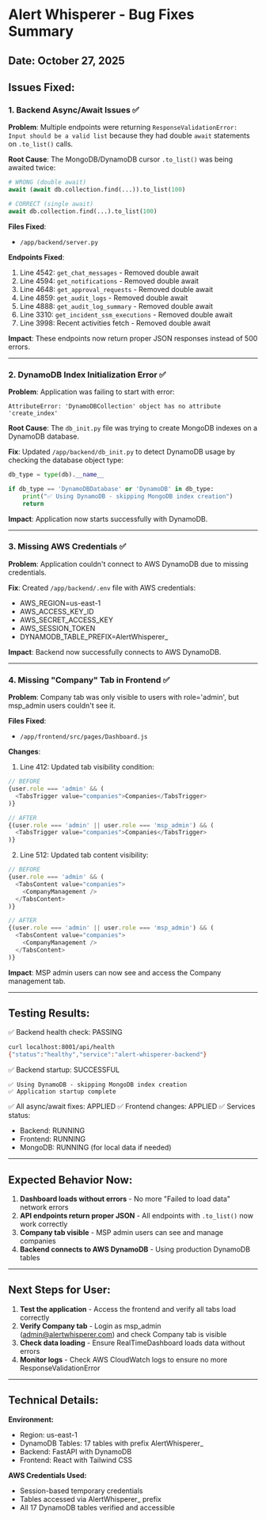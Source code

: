 # Alert Whisperer - Bug Fixes Summary

## Date: October 27, 2025

## Issues Fixed:

### 1. Backend Async/Await Issues ✅
**Problem**: Multiple endpoints were returning `ResponseValidationError: Input should be a valid list` because they had double `await` statements on `.to_list()` calls.

**Root Cause**: The MongoDB/DynamoDB cursor `.to_list()` was being awaited twice:
```python
# WRONG (double await)
await (await db.collection.find(...)).to_list(100)

# CORRECT (single await)
await db.collection.find(...).to_list(100)
```

**Files Fixed**:
- `/app/backend/server.py`

**Endpoints Fixed**:
1. Line 4542: `get_chat_messages` - Removed double await
2. Line 4594: `get_notifications` - Removed double await  
3. Line 4648: `get_approval_requests` - Removed double await
4. Line 4859: `get_audit_logs` - Removed double await
5. Line 4888: `get_audit_log_summary` - Removed double await
6. Line 3310: `get_incident_ssm_executions` - Removed double await
7. Line 3998: Recent activities fetch - Removed double await

**Impact**: These endpoints now return proper JSON responses instead of 500 errors.

---

### 2. DynamoDB Index Initialization Error ✅
**Problem**: Application was failing to start with error:
```
AttributeError: 'DynamoDBCollection' object has no attribute 'create_index'
```

**Root Cause**: The `db_init.py` file was trying to create MongoDB indexes on a DynamoDB database.

**Fix**: Updated `/app/backend/db_init.py` to detect DynamoDB usage by checking the database object type:
```python
db_type = type(db).__name__

if db_type == 'DynamoDBDatabase' or 'DynamoDB' in db_type:
    print("✅ Using DynamoDB - skipping MongoDB index creation")
    return
```

**Impact**: Application now starts successfully with DynamoDB.

---

### 3. Missing AWS Credentials ✅
**Problem**: Application couldn't connect to AWS DynamoDB due to missing credentials.

**Fix**: Created `/app/backend/.env` file with AWS credentials:
- AWS_REGION=us-east-1
- AWS_ACCESS_KEY_ID
- AWS_SECRET_ACCESS_KEY
- AWS_SESSION_TOKEN
- DYNAMODB_TABLE_PREFIX=AlertWhisperer_

**Impact**: Backend now successfully connects to AWS DynamoDB.

---

### 4. Missing "Company" Tab in Frontend ✅
**Problem**: Company tab was only visible to users with role='admin', but msp_admin users couldn't see it.

**Files Fixed**:
- `/app/frontend/src/pages/Dashboard.js`

**Changes**:
1. Line 412: Updated tab visibility condition:
```javascript
// BEFORE
{user.role === 'admin' && (
  <TabsTrigger value="companies">Companies</TabsTrigger>
)}

// AFTER
{(user.role === 'admin' || user.role === 'msp_admin') && (
  <TabsTrigger value="companies">Companies</TabsTrigger>
)}
```

2. Line 512: Updated tab content visibility:
```javascript
// BEFORE
{user.role === 'admin' && (
  <TabsContent value="companies">
    <CompanyManagement />
  </TabsContent>
)}

// AFTER
{(user.role === 'admin' || user.role === 'msp_admin') && (
  <TabsContent value="companies">
    <CompanyManagement />
  </TabsContent>
)}
```

**Impact**: MSP admin users can now see and access the Company management tab.

---

## Testing Results:

✅ Backend health check: PASSING
```bash
curl localhost:8001/api/health
{"status":"healthy","service":"alert-whisperer-backend"}
```

✅ Backend startup: SUCCESSFUL
```
✅ Using DynamoDB - skipping MongoDB index creation
✅ Application startup complete
```

✅ All async/await fixes: APPLIED
✅ Frontend changes: APPLIED
✅ Services status:
- Backend: RUNNING
- Frontend: RUNNING
- MongoDB: RUNNING (for local data if needed)

---

## Expected Behavior Now:

1. **Dashboard loads without errors** - No more "Failed to load data" network errors
2. **API endpoints return proper JSON** - All endpoints with `.to_list()` now work correctly
3. **Company tab visible** - MSP admin users can see and manage companies
4. **Backend connects to AWS DynamoDB** - Using production DynamoDB tables

---

## Next Steps for User:

1. **Test the application** - Access the frontend and verify all tabs load correctly
2. **Verify Company tab** - Login as msp_admin (admin@alertwhisperer.com) and check Company tab is visible
3. **Check data loading** - Ensure RealTimeDashboard loads data without errors
4. **Monitor logs** - Check AWS CloudWatch logs to ensure no more ResponseValidationError

---

## Technical Details:

**Environment:**
- Region: us-east-1
- DynamoDB Tables: 17 tables with prefix AlertWhisperer_
- Backend: FastAPI with DynamoDB
- Frontend: React with Tailwind CSS

**AWS Credentials Used:**
- Session-based temporary credentials
- Tables accessed via AlertWhisperer_ prefix
- All 17 DynamoDB tables verified and accessible

